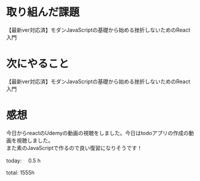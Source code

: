 # 取り組んだ課題
【最新ver対応済】モダンJavaScriptの基礎から始める挫折しないためのReact入門

# 次にやること
【最新ver対応済】モダンJavaScriptの基礎から始める挫折しないためのReact入門

# 感想
今日からreactのUdemyの動画の視聴をしました。今日はtodoアプリの作成の動画を視聴しました。  
また素のJavaScriptで作るので良い復習になりそうです！


today: 　0.5 h

total: 1555h
